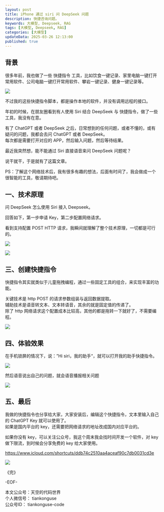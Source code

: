 ```yaml
---
layout: post  
title: iPhone 通过 siri 问 DeepSeek 问题    
description: 快捷咨询问题。  
keywords: 大模型, Deepseek, RAG 
tags: [大模型, Deepseek, RAG]  
categories: [大模型]  
updateData: 2025-03-26 12:13:00
published: true  
---
```


## 背景  


很多年前，我也做了一些 快捷指令 工具，比如饮食一键记录、家里电脑一键打开常用软件、公司电脑一键打开常用软件、攀岩一键记录、健身一键记录等。  


![](https://res2025.tiankonguse.com/images/2025/03/26/001.png) 


不过我的这些快捷指令脚本，都是操作本地的软件，并没有调用远程的接口。  


年初的时候，在朋友圈看到有人使用 Siri 结合 DeepSeek 与 快捷指令，做了一些工具，我没有在意。  


有了 ChatGPT 或者 DeepSeek 之后，日常想到的任何问题，或者不懂的，或有疑问的问题，我都会去问 ChatGPT 或者 DeepSeek。  
每次都是需要打开对应的 APP，然后输入问题，然后等待结果。  


最近我突然想，能不能通过 Siri 直接语音来问 DeepSeek 问题呢？  


说干就干，于是就有了这篇文章。  


PS：了解这个网络技术后，我有很多有趣的想法，后面有时间了，我会做成一个很智能的工具，敬请期待吧。  


## 一、技术原理  


问 DeepSeek 怎么使用 Siri 接入 Deepseek。  


回答如下，第一步申请 Key，第二步配置网络请求。  


看到支持配置 POST HTTP 请求，我瞬间就理解了整个技术原理，一切都是可行的。  


![](https://res2025.tiankonguse.com/images/2025/03/26/002.png) 



![](https://res2025.tiankonguse.com/images/2025/03/26/003.png) 


## 三、创建快捷指令  


快捷指令其实就类似于儿童拖拽编程，通过一些固定工具的组合，来实现丰富的功能。  


关键技术是 http POST 的请求参数组装与返回数据提取。  
辅助技术是语音转文本、文本转语音，其余的就是固定值的传递了。  
除了 http 网络请求这个配置成本比较高，其他的都是拖转一下就好了，不需要编程。  


![](https://res2025.tiankonguse.com/images/2025/03/26/004.png) 


## 四、体验效果  


在手机锁屏的情况下，说：”Hi siri，我的助手“，就可以打开我的助手快捷指令。   


![](https://res2025.tiankonguse.com/images/2025/03/26/005.png) 


然后语音说出自己的问题，就会语音播报相关问题


![](https://res2025.tiankonguse.com/images/2025/03/26/006.png) 


## 五、最后  


我做的快捷指令也分享给大家，大家安装后，编辑这个快捷指令，文本里输入自己的 ChatGPT Key 就可以使用了。  
如果是国内平台的 key，还需要把网络请求的地址改成国内对应平台的。  


如果你没有 key，可以关注公众号，我这个周末我会找时间开发一个软件，对 key 做下限流，到时候会分享免费的 key 给大家使用。  


https://www.icloud.com/shortcuts/ddb74c2510aa4aceaf90c7db0031cd3e  


![](https://res2025.tiankonguse.com/images/2025/03/26/007.png) 


《完》  


-EOF-  

本文公众号：天空的代码世界  
个人微信号： tiankonguse  
公众号ID： tiankonguse-code  
  